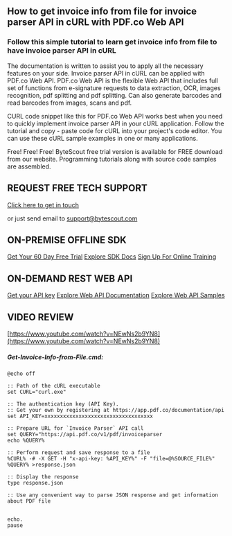 ## How to get invoice info from file for invoice parser API in cURL with PDF.co Web API

### Follow this simple tutorial to learn get invoice info from file to have invoice parser API in cURL

The documentation is written to assist you to apply all the necessary features on your side. Invoice parser API in cURL can be applied with PDF.co Web API. PDF.co Web API is the flexible Web API that includes full set of functions from e-signature requests to data extraction, OCR, images recognition, pdf splitting and pdf splitting. Can also generate barcodes and read barcodes from images, scans and pdf.

CURL code snippet like this for PDF.co Web API works best when you need to quickly implement invoice parser API in your cURL application. Follow the tutorial and copy - paste code for cURL into your project's code editor. You can use these cURL sample examples in one or many applications.

Free! Free! Free! ByteScout free trial version is available for FREE download from our website. Programming tutorials along with source code samples are assembled.

## REQUEST FREE TECH SUPPORT

[Click here to get in touch](https://bytescout.zendesk.com/hc/en-us/requests/new?subject=PDF.co%20Web%20API%20Question)

or just send email to [support@bytescout.com](mailto:support@bytescout.com?subject=PDF.co%20Web%20API%20Question) 

## ON-PREMISE OFFLINE SDK 

[Get Your 60 Day Free Trial](https://bytescout.com/download/web-installer?utm_source=github-readme)
[Explore SDK Docs](https://bytescout.com/documentation/index.html?utm_source=github-readme)
[Sign Up For Online Training](https://academy.bytescout.com/)


## ON-DEMAND REST WEB API

[Get your API key](https://pdf.co/documentation/api?utm_source=github-readme)
[Explore Web API Documentation](https://pdf.co/documentation/api?utm_source=github-readme)
[Explore Web API Samples](https://github.com/bytescout/ByteScout-SDK-SourceCode/tree/master/PDF.co%20Web%20API)

## VIDEO REVIEW

[https://www.youtube.com/watch?v=NEwNs2b9YN8](https://www.youtube.com/watch?v=NEwNs2b9YN8)




<!-- code block begin -->

##### **Get-Invoice-Info-from-File.cmd:**
    
```
@echo off

:: Path of the cURL executable
set CURL="curl.exe"

:: The authentication key (API Key).
:: Get your own by registering at https://app.pdf.co/documentation/api
set API_KEY=xxxxxxxxxxxxxxxxxxxxxxxxxxxxxxxxxxx

:: Prepare URL for `Invoice Parser` API call
set QUERY="https://api.pdf.co/v1/pdf/invoiceparser
echo %QUERY%

:: Perform request and save response to a file
%CURL% -# -X GET -H "x-api-key: %API_KEY%" -F "file=@%SOURCE_FILE%" %QUERY% >response.json

:: Display the response
type response.json

:: Use any convenient way to parse JSON response and get information about PDF file


echo.
pause
```

<!-- code block end -->